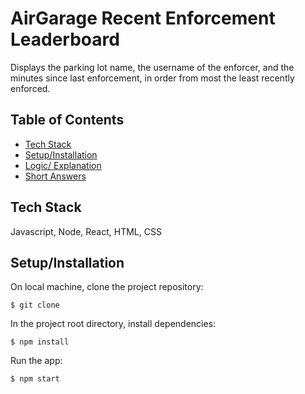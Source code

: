 # AirGarage Recent Enforcement Leaderboard
Displays the parking lot name, the username of the enforcer, and the minutes since last enforcement, in order from most the least recently enforced.

## Table of Contents
* [Tech Stack](#techstack)<br/>
* [Setup/Installation](#installation)<br/>
* [Logic/ Explanation](#logic)<br/>
* [Short Answers](#shortanswers)<br/>

<a name="techstack"/></a>
## Tech Stack
Javascript, Node, React, HTML, CSS </br>

<a name="installation"/></a>
## Setup/Installation

On local machine, clone the project repository:
```
$ git clone 
```
In the project root directory, install dependencies:
```
$ npm install
```
Run the app:
```
$ npm start
```

<a name="logic"/></a>

<a name="shortAnswers"/></a>
